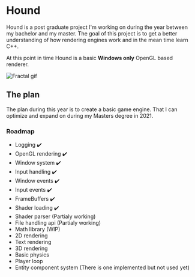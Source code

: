 # Hound

Hound is a post graduate project I'm working on during the year between my bachelor and my master. The goal of this project is to get a better understanding of how rendering engines work and in the mean time learn C++.

At this point in time Hound is a basic **Windows only** OpenGL based renderer.

![Fractal gif](.github/gif/Fractal.gif)

## The plan

The plan during this year is to create a basic game engine. That I can optimize and expand on during my Masters degree in 2021.

### Roadmap

- Logging :heavy_check_mark:
- OpenGL rendering :heavy_check_mark:
- Window system :heavy_check_mark:
- Input handling :heavy_check_mark:
- Window events :heavy_check_mark:
- Input events :heavy_check_mark:
- FrameBuffers :heavy_check_mark:
- Shader loading :heavy_check_mark:
- Shader parser (Partialy working)
- File handling api (Partialy working)
- Math library (WIP)
- 2D rendering
- Text rendering
- 3D rendering
- Basic physics
- Player loop
- Entity component system (There is one implemented but not used yet)
